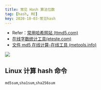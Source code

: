 ```yaml
---
title: 常见 Hash 算法位数
tag: [hash, RE]
key: 2020-10-03-常见hash
---
```


- Refer：[常用哈希网站 (ttmd5.com)](http://www.ttmd5.com/list.php)
- [在线字数统计工具(eteste.com)](https://www.eteste.com/)
- [文件 md5 在线计算-在线工具 (metools.info)](http://www.metools.info/other/o21.html)

![](https://xdo0.github.io/imgsrc/boxcnJASn6Sl7onxXD34dzEMw8c.png)

## Linux 计算 hash 命令

`md5sum`,`sha1sum`,`sha256sum`
